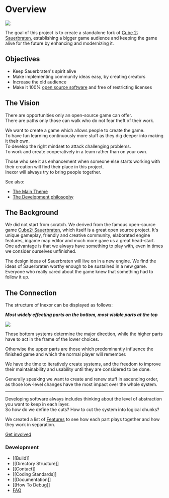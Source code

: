 # Overview

![](https://raw.githubusercontent.com/inexorgame/site/master/src/assets/logo_rendered/inexor_logo_600.png)

The goal of this project is to create a standalone fork of [Cube 2: Sauerbraten](http://sauerbraten.org/), establishing a bigger game audience and keeping the game alive for the future by enhancing and modernizing it.

## Objectives

* Keep Sauerbraten's spirit alive
* Make implementing community ideas easy, by creating creators
* Increase the old audience
* Make it 100% [open source software](https://creativecommons.org/about/program-areas/technology/technology-resources/software/) and free of restricting licenses

## The Vision

There are opportunities only an open-source game can offer.  
There are paths only those can walk who do not fear theft of their work.  

We want to create a game which allows people to create the game.  
To have fun learning continuously more stuff as they dig deeper into making it their own.  
To develop the right mindset to attack challenging problems.  
To work and create cooperatively in a team rather than on your own.

Those who see it as enhancement when someone else starts working with their creation will find their place in this project.  
Inexor will always try to bring people together.

See also:
* [The Main Theme](./The-Main-Theme.md)
* [The Development philosophy](https://github.com/inexorgame/inexor-core/wiki/Home/_edit#coding-philosophy)

## The Background

We did not start from scratch. We derived from the famous open-source game [Cube2: Sauerbraten](http://sauerbraten.org/), which itself is a great open source project.
It's unique gameplay, friendly and creative community, elaborated engine features, ingame map editor and much more gave us a great head-start. One advantage is that we always have something to play with, even in times we consider ourselves unfinished. 

The design ideas of Sauerbraten will live on in a new engine. We find the ideas of Sauerbraten worthy enough to be sustained in a new game. Everyone who really cared about the game knew that something had to follow it up.

## The Connection

The structure of Inexor can be displayed as follows:

_**Most widely effecting parts on the bottom, most visible parts at the top**_

![](./architecture.svg)

Those bottom systems determine the major direction, while the higher parts have to act in the frame of the lower choices.

Otherwise the upper parts are those which predominantly influence the finished game and which the normal player will remember.

We have the time to iteratively create systems, and the freedom to improve their maintainability and usability until they are considered to be done.

Generally speaking we want to create and renew stuff in ascending order, as those low-level changes have the most impact over the whole system.

---

Developing software always includes thinking about the level of abstraction you want to keep in each layer.  
So how do we define the cuts? How to cut the system into logical chunks?

We created a list of [Features](./features/) to see how each part plays together and how they work in separation.

[Get involved](./Get-Involved.md)<!-- {.button} -->


### Development

* [[Build]]
* [[Directory Structure]]
* [[Contact]]
* [[Coding Standards]]
* [[Documentation]]
* [[How To Debug]]
* [FAQ](https://github.com/inexorgame/inexor-core/wiki/Frequently-Asked-Questions)
